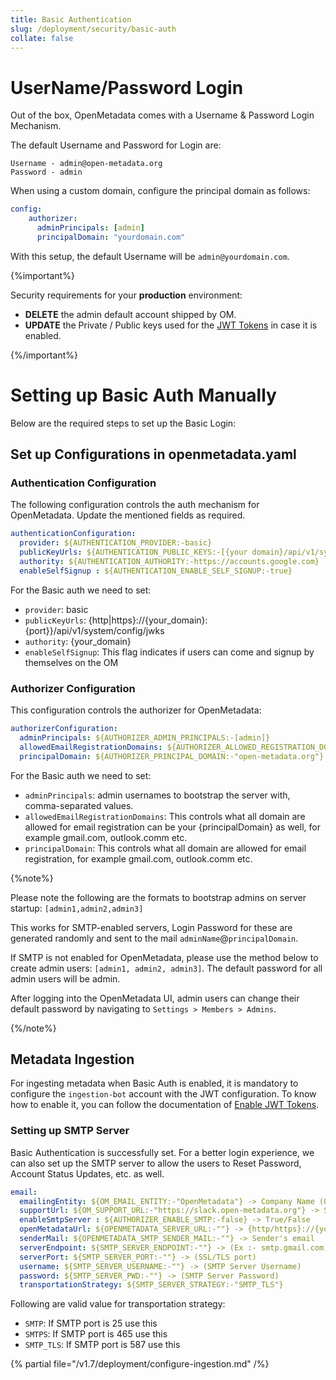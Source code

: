 ```yaml
---
title: Basic Authentication
slug: /deployment/security/basic-auth
collate: false
---
```


# UserName/Password Login

Out of the box, OpenMetadata comes with a Username & Password Login Mechanism.

The default Username and Password for Login are:

```commandline
Username - admin@open-metadata.org
Password - admin
```
When using a custom domain, configure the principal domain as follows:

```yaml
config:
    authorizer:
      adminPrincipals: [admin]
      principalDomain: "yourdomain.com"
```

With this setup, the default Username will be `admin@yourdomain.com`.

{%important%}

Security requirements for your **production** environment:
- **DELETE** the admin default account shipped by OM.
- **UPDATE** the Private / Public keys used for the [JWT Tokens](/deployment/security/enable-jwt-tokens) in case it is enabled.

{%/important%}

# Setting up Basic Auth Manually

Below are the required steps to set up the Basic Login:

## Set up Configurations in openmetadata.yaml

### Authentication Configuration

The following configuration controls the auth mechanism for OpenMetadata. Update the mentioned fields as required.

```yaml
authenticationConfiguration:
  provider: ${AUTHENTICATION_PROVIDER:-basic}
  publicKeyUrls: ${AUTHENTICATION_PUBLIC_KEYS:-[{your domain}/api/v1/system/config/jwks]} # Update with your Domain and Make sure this "/api/v1/system/config/jwks" is always configured to enable JWT tokens
  authority: ${AUTHENTICATION_AUTHORITY:-https://accounts.google.com}
  enableSelfSignup : ${AUTHENTICATION_ENABLE_SELF_SIGNUP:-true}
```

For the Basic auth we need to set:
 
-  `provider`: basic
-  `publicKeyUrls`: {http|https}://{your_domain}:{port}}/api/v1/system/config/jwks
-  `authority`: {your_domain}
-  `enableSelfSignup`: This flag indicates if users can come and signup by themselves on the OM

### Authorizer Configuration

This configuration controls the authorizer for OpenMetadata:

```yaml
authorizerConfiguration:
  adminPrincipals: ${AUTHORIZER_ADMIN_PRINCIPALS:-[admin]}
  allowedEmailRegistrationDomains: ${AUTHORIZER_ALLOWED_REGISTRATION_DOMAIN:-["all"]}
  principalDomain: ${AUTHORIZER_PRINCIPAL_DOMAIN:-"open-metadata.org"}
```

For the Basic auth we need to set:

- `adminPrincipals`: admin usernames to bootstrap the server with, comma-separated values.
- `allowedEmailRegistrationDomains`: This controls what all domain are allowed for email registration can be your {principalDomain} as well, for example gmail.com, outlook.comm etc.
- `principalDomain`: This controls what all domain are allowed for email registration, for example gmail.com, outlook.comm etc.

{%note%}

Please note the following are the formats to bootstrap admins on server startup: `[admin1,admin2,admin3]`

This works for SMTP-enabled servers, Login Password for these are generated randomly and sent to the mail `adminName`@`principalDomain`. 

If SMTP is not enabled for OpenMetadata, please use the method below to create admin users: `[admin1, admin2, admin3]`. The default password for all admin users will be admin.

After logging into the OpenMetadata UI, admin users can change their default password by navigating to `Settings > Members > Admins`.

{%/note%}

## Metadata Ingestion

For ingesting metadata when Basic Auth is enabled, it is mandatory to configure the `ingestion-bot` account with the JWT 
configuration. To know how to enable it, you can follow the documentation of [Enable JWT Tokens](/deployment/security/enable-jwt-tokens).


### Setting up SMTP Server

Basic Authentication is successfully set. For a better login experience, we can also set up the SMTP server to allow the 
users to Reset Password, Account Status Updates, etc. as well.

```yaml
email:
  emailingEntity: ${OM_EMAIL_ENTITY:-"OpenMetadata"} -> Company Name (Optional)
  supportUrl: ${OM_SUPPORT_URL:-"https://slack.open-metadata.org"} -> SupportUrl (Optional)
  enableSmtpServer : ${AUTHORIZER_ENABLE_SMTP:-false} -> True/False
  openMetadataUrl: ${OPENMETADATA_SERVER_URL:-""} -> {http/https}://{your_domain}
  senderMail: ${OPENMETADATA_SMTP_SENDER_MAIL:-""} -> Sender's email
  serverEndpoint: ${SMTP_SERVER_ENDPOINT:-""} -> (Ex :- smtp.gmail.com)
  serverPort: ${SMTP_SERVER_PORT:-""} -> (SSL/TLS port)
  username: ${SMTP_SERVER_USERNAME:-""} -> (SMTP Server Username)
  password: ${SMTP_SERVER_PWD:-""} -> (SMTP Server Password)
  transportationStrategy: ${SMTP_SERVER_STRATEGY:-"SMTP_TLS"}
```

Following are valid value for transportation strategy:

- `SMTP`: If SMTP port is 25 use this
- `SMTPS`: If SMTP port is 465 use this
- `SMTP_TLS`: If SMTP port is 587 use this

{% partial file="/v1.7/deployment/configure-ingestion.md" /%}
